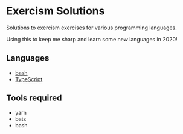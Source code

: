# Exercism Solutions
Solutions to exercism exercises for various programming languages.

Using this to keep me sharp and learn some new languages in 2020!

## Languages
* [bash](./bash)
* [TypeScript](./typescript)

## Tools required
* yarn
* bats
* bash
